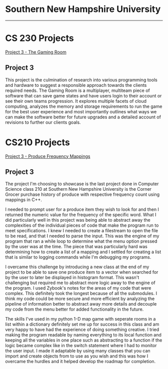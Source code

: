 # Southern New Hampshire University  
---  

# CS 230 Projects  
[Project 3 - The Gaming Room ](https://github.com/uturuncuayaku/snhu-portfolio/tree/main/The%20Gaming%20Room)  

Project 3
---  

This project is the culmination of research into various programming tools and hardware to suggest a responsible approach towards the clients required needs. The Gaming Room is a multiplayer, multiteam piece of software that can save game states and have users login to their account or see their own teams progression. It explores multiple facets of cloud computing, analyzes the memory and storage requirements to run the game for the best user experience and most importantly outlines what ways we can make the software better for future upgrades and a detailed account of revisions to further our clients goals.

# CS210 Projects
[Project 3 - Produce Frequency Mappings](https://github.com/uturuncuayaku/snhu-portfolio/tree/main/Corner-Grocer-Produce)  

Project 3
---  

  The project I'm choosing to showcase is the last project done in Computer Science class 210 at Southern New Hampshire University is the Corner Grocer purchase history of produce with respective frequency count using mappings in C++. 
  
  I needed to prompt user for a produce item they wish to look for and then I returned the numeric value for the frequency of the specific word. What I did particularly well in this project was being able to abstract away the complexities of the individual pieces of code that make the program run to meet specifications. I knew I needed to create a filestream to open the file to be read, and that I needed to parse the input. This was the engine of my program that ran a while loop to determine what the menu option pressed by the user was at the time. The piece that was particularly hard was determining how to create a list of a mapping and I settled for creating a list that is similar to logging commands while I'm debugging my programs. 
   
   I overcame this challenge by introducing a new class at the end of my project to be able to save one produce item to a vector when searched for by the user to later be displayed in histogram format. This wasn't challenging but required me to abstract more logic away to the engine of the program. I used Zybook's notes for the areas of my code that were complex. This definitely took the longest because of all the submodules. I think my code could be more secure and more efficient by analyzing the pipeline of information better to abstract away more details and decouple my code from the menu better for added functionality in the future.
   
   The skills I've used in my python 1-D map game with seperate rooms in a list within a dictionary definitely set me up for success in this class and am very happy to have had the experience of doing something creative. I tried making the program readable by naming everything to its local function and keeping all the variables in one place such as abstracting to a function if the logic became complex like in the switch statement where I had to monitor the user input. I made it adaptable by using many classes that you can import and create objects from to use as you wish and this was how I overcame the hurdles and it helped develop the roadmap for completion.
